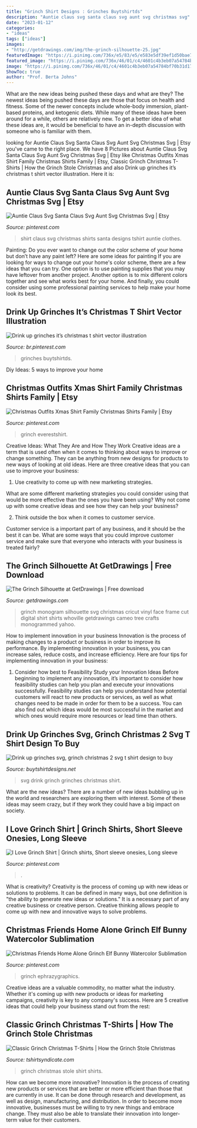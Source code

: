```yaml
---
title: "Grinch Shirt Designs : Grinches Buytshirtds"
description: "Auntie claus svg santa claus svg aunt svg christmas svg"
date: "2023-01-12"
categories:
- "ideas"
tags: ["ideas"]
images:
- "http://getdrawings.com/img/the-grinch-silhouette-25.jpg"
featuredImage: "https://i.pinimg.com/736x/e5/83/e5/e583e5df39ef1d50bae776929e140bd3.jpg"
featured_image: "https://i.pinimg.com/736x/46/01/c4/4601c4b3eb07a54784bf70b31d17651b.jpg"
image: "https://i.pinimg.com/736x/46/01/c4/4601c4b3eb07a54784bf70b31d17651b.jpg"
ShowToc: true
author: "Prof. Berta Johns"
---
```



What are the new ideas being pushed these days and what are they?
The newest ideas being pushed these days are those that focus on health and fitness. Some of the newer concepts include whole-body immersion, plant-based proteins, and ketogenic diets. While many of these ideas have been around for a while, others are relatively new. To get a better idea of what these ideas are, it would be beneficial to have an in-depth discussion with someone who is familiar with them.

	

		
looking for Auntie Claus Svg Santa Claus Svg Aunt Svg Christmas Svg | Etsy you've came to the right place. We have 8 Pictures about Auntie Claus Svg Santa Claus Svg Aunt Svg Christmas Svg | Etsy like Christmas Outfits Xmas Shirt Family Christmas Shirts Family | Etsy, Classic Grinch Christmas T-Shirts | How the Grinch Stole Christmas and also Drink up grinches it’s christmas t shirt vector illustration. Here it is:
		
    
## Auntie Claus Svg Santa Claus Svg Aunt Svg Christmas Svg | Etsy

<img loading=lazy src="https://i.pinimg.com/736x/e5/83/e5/e583e5df39ef1d50bae776929e140bd3.jpg" onerror="this.onerror=null;this.src='https://tse4.mm.bing.net/th?id=OIP.mZMf7eczGqrx--pK1bS4sQHaHQ&amp;pid=15.1';" alt="Auntie Claus Svg Santa Claus Svg Aunt Svg Christmas Svg | Etsy">

_Source: pinterest.com_

>shirt claus svg christmas shirts santa designs tshirt auntie clothes. 

	

Painting: Do you ever want to change out the color scheme of your home but don’t have any paint left? Here are some ideas for painting
If you are looking for ways to change out your home's color scheme, there are a few ideas that you can try. One option is to use painting supplies that you may have leftover from another project. Another option is to mix different colors together and see what works best for your home. And finally, you could consider using some professional painting services to help make your home look its best.

    
## Drink Up Grinches It’s Christmas T Shirt Vector Illustration

<img loading=lazy src="https://i.pinimg.com/736x/ef/ff/32/efff32b0b62f2349722bd46c78b33336.jpg" onerror="this.onerror=null;this.src='https://tse3.mm.bing.net/th?id=OIP.IPoxHg5Eg6XrgQnMsFLVKQHaHa&amp;pid=15.1';" alt="Drink up grinches it’s christmas t shirt vector illustration">

_Source: br.pinterest.com_

>grinches buytshirtds. 

	

Diy Ideas: 5 ways to improve your home

    
## Christmas Outfits Xmas Shirt Family Christmas Shirts Family | Etsy

<img loading=lazy src="https://i.pinimg.com/originals/02/e2/ff/02e2ff049ee40ed15e494cab6043c1f4.jpg" onerror="this.onerror=null;this.src='https://tse1.mm.bing.net/th?id=OIP.HeGjKZ-2QzS_e3OeHZXpIgHaFm&amp;pid=15.1';" alt="Christmas Outfits Xmas Shirt Family Christmas Shirts Family | Etsy">

_Source: pinterest.com_

>grinch everestshirt. 

	

Creative Ideas: What They Are and How They Work
Creative ideas are a term that is used often when it comes to thinking about ways to improve or change something. They can be anything from new designs for products to new ways of looking at old ideas. Here are three creative ideas that you can use to improve your business:
1) Use creativity to come up with new marketing strategies.

What are some different marketing strategies you could consider using that would be more effective than the ones you have been using? Why not come up with some creative ideas and see how they can help your business?

2) Think outside the box when it comes to customer service.

Customer service is a important part of any business, and it should be the best it can be. What are some ways that you could improve customer service and make sure that everyone who interacts with your business is treated fairly?

    
## The Grinch Silhouette At GetDrawings | Free Download

<img loading=lazy src="http://getdrawings.com/img/the-grinch-silhouette-25.jpg" onerror="this.onerror=null;this.src='https://tse3.mm.bing.net/th?id=OIP.gxo0zEZe2sMRD2HTMzMqIwHaHa&amp;pid=15.1';" alt="The Grinch Silhouette at GetDrawings | Free download">

_Source: getdrawings.com_

>grinch monogram silhouette svg christmas cricut vinyl face frame cut digital shirt shirts whoville getdrawings cameo tree crafts monogrammed yahoo. 

	

How to implement innovation in your business
Innovation is the process of making changes to a product or business in order to improve its performance. By implementing innovation in your business, you can increase sales, reduce costs, and increase efficiency. Here are four tips for implementing innovation in your business:
1. Consider how best to Feasibility Study your Innovation Ideas
Before beginning to implement any innovation, it’s important to consider how feasibility studies can help you plan and execute your innovations successfully. Feasibility studies can help you understand how potential customers will react to new products or services, as well as what changes need to be made in order for them to be a success. You can also find out which ideas would be most successful in the market and which ones would require more resources or lead time than others.


    
## Drink Up Grinches Svg, Grinch Christmas 2 Svg T Shirt Design To Buy

<img loading=lazy src="https://www.buytshirtdesigns.net/wp-content/uploads/2019/11/Untitled-1-89-338x241.jpg" onerror="this.onerror=null;this.src='https://tse1.mm.bing.net/th?id=OIP.moozEmjdyz9EhUHS_fXv0wAAAA&amp;pid=15.1';" alt="Drink up grinches svg, grinch christmas 2 svg t shirt design to buy">

_Source: buytshirtdesigns.net_

>svg drink grinch grinches christmas shirt. 

	

What are the new ideas?
There are a number of new ideas bubbling up in the world and researchers are exploring them with interest. Some of these ideas may seem crazy, but if they work they could have a big impact on society.

    
## I Love Grinch Shirt | Grinch Shirts, Short Sleeve Onesies, Long Sleeve

<img loading=lazy src="https://i.pinimg.com/originals/c6/9b/d7/c69bd70f1b1720e3640702d7371ea2a8.jpg" onerror="this.onerror=null;this.src='https://tse3.mm.bing.net/th?id=OIP.xpvXDxsXIONkBwLXNx6iqAHaHb&amp;pid=15.1';" alt="I Love Grinch Shirt | Grinch shirts, Short sleeve onesies, Long sleeve">

_Source: pinterest.com_

>. 

	

What is creativity?
Creativity is the process of coming up with new ideas or solutions to problems. It can be defined in many ways, but one definition is "the ability to generate new ideas or solutions." It is a necessary part of any creative business or creative person. Creative thinking allows people to come up with new and innovative ways to solve problems.

    
## Christmas Friends Home Alone Grinch Elf Bunny Watercolor Sublimation

<img loading=lazy src="https://i.pinimg.com/736x/46/01/c4/4601c4b3eb07a54784bf70b31d17651b.jpg" onerror="this.onerror=null;this.src='https://tse1.mm.bing.net/th?id=OIP.j8lJFXU0xdUK00yU0XI4mgAAAA&amp;pid=15.1';" alt="Christmas Friends Home Alone Grinch Elf Bunny Watercolor Sublimation">

_Source: pinterest.com_

>grinch ephrazygraphics. 

	

Creative ideas are a valuable commodity, no matter what the industry. Whether it's coming up with new products or ideas for marketing campaigns, creativity is key to any company's success. Here are 5 creative ideas that could help your business stand out from the rest: 

    
## Classic Grinch Christmas T-Shirts | How The Grinch Stole Christmas

<img loading=lazy src="https://i0.wp.com/tshirtsyndicate.com/wp-content/uploads/2019/10/how_the_grinch_stole_christmas_face_t_shirt-rdc9b876ba7444146b4442b3624bb567c_k216e_800.jpg?fit=864%2C864&amp;ssl=1" onerror="this.onerror=null;this.src='https://tse3.mm.bing.net/th?id=OIP.eU3QsiLk4PiGo-M--SI7GAHaHa&amp;pid=15.1';" alt="Classic Grinch Christmas T-Shirts | How the Grinch Stole Christmas">

_Source: tshirtsyndicate.com_

>grinch christmas stole shirt shirts. 

	

How can we become more innovative?
Innovation is the process of creating new products or services that are better or more efficient than those that are currently in use. It can be done through research and development, as well as design, manufacturing, and distribution. In order to become more innovative, businesses must be willing to try new things and embrace change. They must also be able to translate their innovation into longer-term value for their customers.

